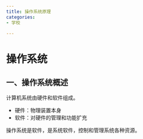 ```yaml
---
title: 操作系统原理
categories:
- 学校

---
```

# 操作系统

## 一、操作系统概述

计算机系统由硬件和软件组成。

- 硬件：物理装置本身
- 软件：对硬件的管理和功能扩充

操作系统是软件，是系统软件，控制和管理系统各种资源。





